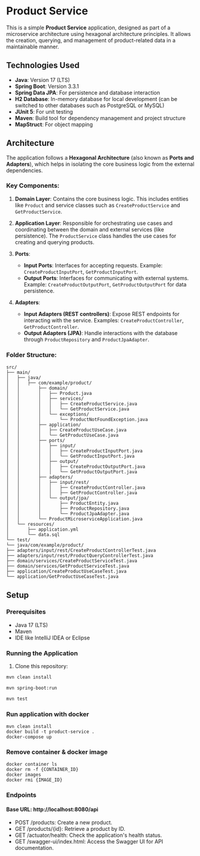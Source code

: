 # Product Service

This is a simple **Product Service** application, designed as part of a microservice architecture using hexagonal architecture principles. It allows the creation, querying, and management of product-related data in a maintainable manner.

## Technologies Used

- **Java**: Version 17 (LTS)
- **Spring Boot**: Version 3.3.1
- **Spring Data JPA**: For persistence and database interaction
- **H2 Database**: In-memory database for local development (can be switched to other databases such as PostgreSQL or MySQL)
- **JUnit 5**: For unit testing
- **Maven**: Build tool for dependency management and project structure
- **MapStruct**: For object mapping

## Architecture

The application follows a **Hexagonal Architecture** (also known as **Ports and Adapters**), which helps in isolating the core business logic from the external dependencies.

### Key Components:

1. **Domain Layer**: Contains the core business logic. This includes entities like `Product` and service classes such as `CreateProductService` and `GetProductService`.

2. **Application Layer**: Responsible for orchestrating use cases and coordinating between the domain and external services (like persistence). The `ProductService` class handles the use cases for creating and querying products.

3. **Ports**:
    - **Input Ports**: Interfaces for accepting requests. Example: `CreateProductInputPort`, `GetProductInputPort`.
    - **Output Ports**: Interfaces for communicating with external systems. Example: `CreateProductOutputPort`, `GetProductOutputPort` for data persistence.

4. **Adapters**:
    - **Input Adapters (REST controllers)**: Expose REST endpoints for interacting with the service. Examples: `CreateProductController`, `GetProductController`.
    - **Output Adapters (JPA)**: Handle interactions with the database through `ProductRepository` and `ProductJpaAdapter`.

### Folder Structure:
```
src/
├── main/
│   ├── java/
│   │   ├── com/example/product/
│   │       ├── domain/
│   │       │   ├── Product.java
│   │       │   ├── services/
│   │       │   │   ├── CreateProductService.java
│   │       │   │   └── GetProductService.java
│   │       │   └── exceptions/
│   │       │       └── ProductNotFoundException.java
│   │       ├── application/
│   │       │   ├── CreateProductUseCase.java
│   │       │   └── GetProductUseCase.java
│   │       ├── ports/
│   │       │   ├── input/
│   │       │   │   ├── CreateProductInputPort.java
│   │       │   │   └── GetProductInputPort.java
│   │       │   ├── output/
│   │       │   │   ├── CreateProductOutputPort.java
│   │       │   │   └── GetProductOutputPort.java
│   │       ├── adapters/
│   │       │   ├── input/rest/
│   │       │   │   ├── CreateProductController.java
│   │       │   │   ├── GetProductController.java
│   │       │   └── output/jpa/
│   │       │       ├── ProductEntity.java
│   │       │       ├── ProductRepository.java
│   │       │       └── ProductJpaAdapter.java
│   │       └── ProductMicroserviceApplication.java
│   └── resources/
│       ├── application.yml
│       └── data.sql
└── test/
└── java/com/example/product/
├── adapters/input/rest/CreateProductControllerTest.java
├── adapters/input/rest/ProductQueryControllerTest.java
├── domain/services/CreateProductServiceTest.java
├── domain/services/GetProductServiceTest.java
├── application/CreateProductUseCaseTest.java
└── application/GetProductUseCaseTest.java
```

## Setup

### Prerequisites

- Java 17 (LTS)
- Maven
- IDE like IntelliJ IDEA or Eclipse

### Running the Application

1. Clone this repository:

```bash
mvn clean install

mvn spring-boot:run

mvn test 

```

### Run application with docker

```
mvn clean install
docker build -t product-service .
docker-compose up
```

### Remove container & docker image

```
docker container ls
docker rm -f {CONTAINER_ID}
docker images
docker rmi {IMAGE_ID}
```
### Endpoints
#### Base URL: http://localhost:8080/api
- POST /products: Create a new product.
- GET /products/{id}: Retrieve a product by ID.
- GET /actuator/health: Check the application's health status.
- GET /swagger-ui/index.html: Access the Swagger UI for API documentation.